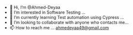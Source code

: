 - 👋 Hi, I’m @Ahmed-Deyaa
- 👀 I’m interested in Software Testing ...
- 🌱 I’m currently learning Test automation using Cypress ...
- 💞️ I’m looking to collaborate with anyone who contacts me... 
- 📫 How to reach me ... ahmedeyaa49@gmail.com

<!---
Ahmed-Deyaa/Ahmed-Deyaa is a ✨ special ✨ repository because its `README.md` (this file) appears on your GitHub profile.
You can click the Preview link to take a look at your changes.
--->
